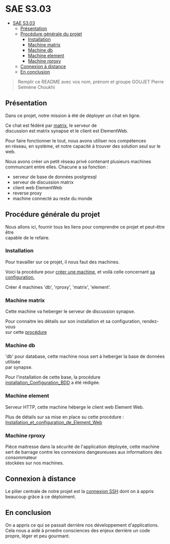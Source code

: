 # SAE S3.03

- [SAE S3.03](#sae-s303)
  - [Présentation](#présentation)
  - [Procédure générale du projet](#procédure-générale-du-projet)
    - [Installation](#installation)
    - [Machine matrix](#machine-matrix)
    - [Machine db](#machine-db)
    - [Machine element](#machine-element)
    - [Machine rproxy](#machine-rproxy)
  - [Connexion à distance](#connexion-à-distance)
  - [En conclusion](#en-conclusion)

> Remplir ce README avec vos nom, prénom et groupe
> GOUJET Pierre
> Selmène Choukhi

## Présentation

Dans ce projet, notre mission à été de déployer un chat en ligne.

Ce chat est fédéré par [matrix](https://matrix.org), le serveur de</br>
discussion est matrix synapse et le client est ElementWeb.

Pour faire fonctionner le tout, nous avons utiliser nos compétences</br>
en réseau, en système, et notre capacité à trouver des solution seul sur le web.

Nous avons créer un petit réseau privé contenant plusieurs machines communcant
entre elles. Chacune a sa fonction :

- serveur de base de données postgresql
- serveur de discussion matrix
- client web ElementWeb
- reverse proxy
- machine connecté au reste du monde

## Procédure générale du projet

Nous allons ici, fournir tous les liens pour comprendre ce projet et peut-être être</br>
capable de le refaire.

### Installation

Pour travailler sur ce projet, il nous faut des machines.

Voici la procédure pour [créer une machine](Creation_d_une_machine_virtuelle.md), et voilà celle concernant [sa configuration.](Manipulation_d_une_machine_virtuelle.md)

Créer 4 machines 'db', 'rproxy', 'matrix', 'element'.

### Machine matrix

Cette machine va heberger le serveur de discussion synapse.

Pour connaitre les détails sur son installation et sa configuration, rendez-vous</br>
sur cette [procédure](Installation_de_Synapse.md)

### Machine db

'db' pour database, cette machine nous sert à heberger la base de données utilisée</br>
par synapse.

Pour l'installation de cette base, la procédure [installation_Configuration_BDD](installation_Configuration_BDD.md) a été rédigée.

### Machine element

Serveur HTTP, cette machine héberge le client web Element Web.

Plus de détails sur sa mise en place su cette procédure :</br>
[Installation_et_configuration_de_Element_Web](Installation_et_configuration_de_Element_Web.md)

### Machine rproxy

Pièce maitresse dans la sécurité de l'application déployée, cette machine</br>
sert de barrage contre les connexions dangeureuses aux informations des consommateur</br>
stockées sur nos machines.

## Connexion à distance

Le pilier centrale de notre projet est la [connexion SSH](Connexion_a_distance.md) dont on à appris beaucoup
grâce à ce déploiment.

## En conclusion

On a appris ce qui se passait derrière nos développement d'applications.
Cela nous a aidé à prnedre consciences des enjeux derrière un code propre,
léger et peu gourmant.
